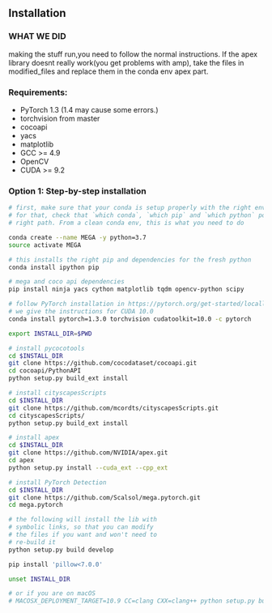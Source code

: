 ## Installation

### WHAT WE DID

making the stuff run,you need to follow the normal instructions. 
If the apex library doesnt really work(you get problems with amp), take the files in modified_files and replace them in the conda env apex part.



### Requirements:
- PyTorch 1.3 (1.4 may cause some errors.)
- torchvision from master
- cocoapi
- yacs
- matplotlib
- GCC >= 4.9
- OpenCV
- CUDA >= 9.2


### Option 1: Step-by-step installation

```bash
# first, make sure that your conda is setup properly with the right environment
# for that, check that `which conda`, `which pip` and `which python` points to the
# right path. From a clean conda env, this is what you need to do

conda create --name MEGA -y python=3.7
source activate MEGA

# this installs the right pip and dependencies for the fresh python
conda install ipython pip

# mega and coco api dependencies
pip install ninja yacs cython matplotlib tqdm opencv-python scipy

# follow PyTorch installation in https://pytorch.org/get-started/locally/
# we give the instructions for CUDA 10.0
conda install pytorch=1.3.0 torchvision cudatoolkit=10.0 -c pytorch

export INSTALL_DIR=$PWD

# install pycocotools
cd $INSTALL_DIR
git clone https://github.com/cocodataset/cocoapi.git
cd cocoapi/PythonAPI
python setup.py build_ext install

# install cityscapesScripts
cd $INSTALL_DIR
git clone https://github.com/mcordts/cityscapesScripts.git
cd cityscapesScripts/
python setup.py build_ext install

# install apex
cd $INSTALL_DIR
git clone https://github.com/NVIDIA/apex.git
cd apex
python setup.py install --cuda_ext --cpp_ext

# install PyTorch Detection
cd $INSTALL_DIR
git clone https://github.com/Scalsol/mega.pytorch.git
cd mega.pytorch

# the following will install the lib with
# symbolic links, so that you can modify
# the files if you want and won't need to
# re-build it
python setup.py build develop

pip install 'pillow<7.0.0'

unset INSTALL_DIR

# or if you are on macOS
# MACOSX_DEPLOYMENT_TARGET=10.9 CC=clang CXX=clang++ python setup.py build develop
```